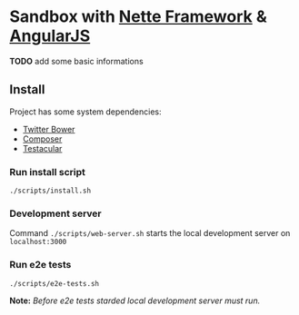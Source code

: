 # Sandbox with [Nette Framework](http://nette.org) & [AngularJS](http://angularjs.org/)

**TODO** add some basic informations

## Install
Project has some system dependencies:  
- [Twitter Bower](http://twitter.github.com/bower/)  
- [Composer](http://getcomposer.org/)  
- [Testacular](http://vojtajina.github.com/testacular/)

### Run install script
```./scripts/install.sh```

### Development server
Command ```./scripts/web-server.sh``` starts the local development server on ```localhost:3000```

### Run e2e tests
```./scripts/e2e-tests.sh```

**Note:** _Before e2e tests starded local development server must run._

